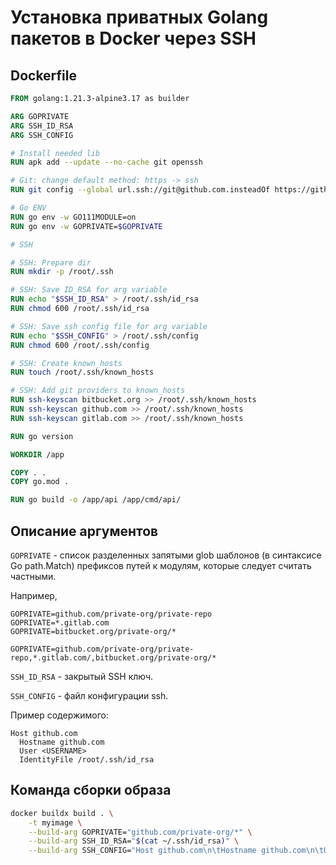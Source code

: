 # Установка приватных Golang пакетов в Docker через SSH

## Dockerfile

```Dockerfile
FROM golang:1.21.3-alpine3.17 as builder

ARG GOPRIVATE
ARG SSH_ID_RSA
ARG SSH_CONFIG

# Install needed lib
RUN apk add --update --no-cache git openssh

# Git: change default method: https -> ssh
RUN git config --global url.ssh://git@github.com.insteadOf https://github.com

# Go ENV
RUN go env -w GO111MODULE=on
RUN go env -w GOPRIVATE=$GOPRIVATE

# SSH

# SSH: Prepare dir
RUN mkdir -p /root/.ssh

# SSH: Save ID_RSA for arg variable
RUN echo "$SSH_ID_RSA" > /root/.ssh/id_rsa
RUN chmod 600 /root/.ssh/id_rsa

# SSH: Save ssh config file for arg variable
RUN echo "$SSH_CONFIG" > /root/.ssh/config
RUN chmod 600 /root/.ssh/config

# SSH: Create known_hosts
RUN touch /root/.ssh/known_hosts

# SSH: Add git providers to known_hosts
RUN ssh-keyscan bitbucket.org >> /root/.ssh/known_hosts
RUN ssh-keyscan github.com >> /root/.ssh/known_hosts
RUN ssh-keyscan gitlab.com >> /root/.ssh/known_hosts

RUN go version

WORKDIR /app

COPY . .
COPY go.mod .

RUN go build -o /app/api /app/cmd/api/
```


## Описание аргументов

`GOPRIVATE` - список разделенных запятыми glob шаблонов (в синтаксисе Go path.Match) префиксов путей к модулям, которые следует считать частными.

Например,
```
GOPRIVATE=github.com/private-org/private-repo
GOPRIVATE=*.gitlab.com
GOPRIVATE=bitbucket.org/private-org/*

GOPRIVATE=github.com/private-org/private-repo,*.gitlab.com/,bitbucket.org/private-org/*
```

`SSH_ID_RSA` - закрытый SSH ключ.

`SSH_CONFIG` - файл конфигурации ssh.

Пример содержимого:
```
Host github.com
  Hostname github.com
  User <USERNAME>
  IdentityFile /root/.ssh/id_rsa
```


## Команда сборки образа
```sh
docker buildx build . \
	-t myimage \
	--build-arg GOPRIVATE="github.com/private-org/*" \
	--build-arg SSH_ID_RSA="$(cat ~/.ssh/id_rsa)" \
	--build-arg SSH_CONFIG="Host github.com\n\tHostname github.com\n\tUser AlTheOne\n\tIdentityFile /root/.ssh/id_rsa"
```
